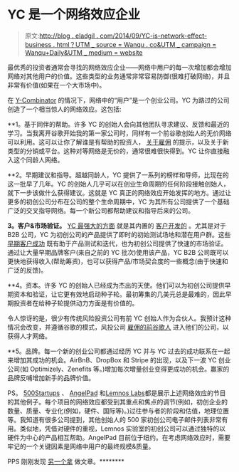 # YC 是一个网络效应企业

> 原文:[http://blog . eladgil . com/2014/09/YC-is-network-effect-business . html？UTM _ source = Wanqu . co&UTM _ campaign = Wanqu+Daily&UTM _ medium = website](http://blog.eladgil.com/2014/09/yc-is-network-effect-business.html?utm_source=wanqu.co&utm_campaign=Wanqu+Daily&utm_medium=website)

最优秀的投资者通常会寻找的网络效应企业——网络中用户的每一次增加都会增加网络对其他用户的价值。这些类型的业务通常非常容易防御(很难打破网络)，并且非常有价值(如果在一个大市场中)。

在 [Y-Combinator](http://www.ycombinator.com/) 的情况下，网络中的“用户”是一个创业公司。YC 为路过的公司创造了一个相当惊人的网络效应。这包括:

**1。基于同伴的帮助。许多 YC 的创始人会向其他团队寻求建议、反馈和最近的学习。当我离开谷歌开始我的第一家公司时，同样有一个前谷歌创始人的无价网络可以利用。这可以让你了解谁是有帮助的投资人， [关于雇佣](http://blog.eladgil.com/2010/02/hiring-first-5-engineers-what-sort-of.html) 的提示，以及关于新类型的分销或平台。这种对等网络是无价的，通常很难很快得到。YC 让你直接融入这个同龄人网络。

**2。早期建议和指导。超越同龄人，YC 提供了一系列的榜样和导师，比现在的这一批早了几年。YC 的创始人几乎可以在创业生命周期的任何阶段接触创始人，就下一步该做什么获得建议。这就是 YC 真正的网络效应开始发挥的地方。通过让更多的初创公司分布在公司的整个生命周期中，YC 为其所有公司提供了一个基础广泛的交叉指导网络。每一个新公司都帮助建议和指导后来的公司。

**3。客户&市场验证。**
[YC 最强大的方面](http://blog.semilshah.com/2014/08/03/think-of-yc-as-a-growing-startup/) 就是其内置的 [客户开发的](https://twitter.com/far33d/status/507274785609777152) 。尤其是对于 B2B 公司，YC 为初创公司的产品提供了即时的初始测试场地和潜在用户群。这些 [早期客户成功](http://paulgraham.com/ds.html) 既有助于产品测试和迭代，也为初创公司提供了快速的市场验证。通过让大量早期品牌客户(来自之前的 YC 批次)使用该产品，YC B2B 公司既可以更快地获得收入(帮助筹资)，也可以获得产品/市场契合度的一些概念(由于快速和广泛的反馈)。

**4。资本。许多 YC 的创始人已经成为杰出的天使。他们可以为初创公司提供早期资本和验证，让它更有效地启动种子轮。最初筹集的几美元总是最难的，因此早期投资者在给种子轮提供动力方面是有价值的。

令人惊讶的是，很少有传统风险投资公司有前 YC 创始人作为合伙人。我预计这种情况会改变，并遵循谷歌的模式，风投公司 [雇佣](http://techcrunch.com/2013/12/27/jon-teo-leaves-general-catalyst/)[的前谷歌人](http://www.sequoiacap.com/us/bryan-schreier/info) 进入他们的公司，以获得人才网络。

**5。品牌。每一个新的创业公司都通过经历 YC 并与 YC 过去的成功联系在一起来增加其成功的机会。AirBnB、DropBox 和 Stripe 的出现，以及下一波 YC 创业公司(如 Optimizely、Zenefits 等。)增加每次增量创业变得更成功的机会。赢家的品牌反哺增加新手的品牌价值。

PS。 [500Startups](http://500.co/accelerator) 、 [AngelPad](http://angelpad.org/) 和[Lemnos Labs](http://lemnoslabs.com/)都是展示上述网络效应的节目的其他例子。每个项目的网络效应都受到其重点和焦点的调节(例如，初创企业的数量、质量、专业化(例如，硬件、国际等)。)过往参与者的阶段和估值，地理位置等。我知道有很多公司提到，其他创始人的 500 家初创公司电子邮件列表非常有用。类似地，凭借对硬件的重视，Lemnos 实验室的初创公司可以通过独特的以硬件为中心的产品相互帮助。AngelPad 目前位于纽约。在考虑网络效应时，需要牢记的一个关键因素是网络中用户的最终规模&质量。

PPS 刚刚发现 [另一个拿](http://blog.semilshah.com/2014/08/03/think-of-yc-as-a-growing-startup/) 做文章。********